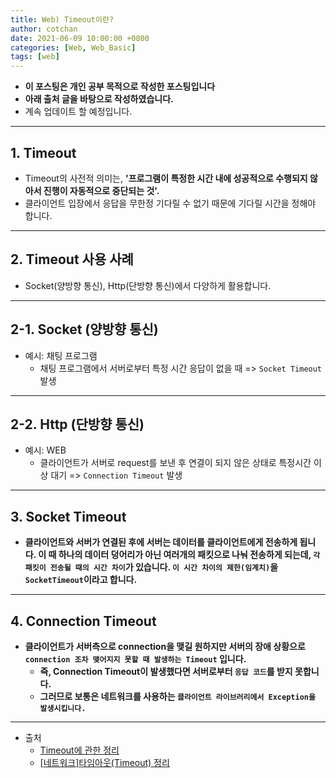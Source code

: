 ```yaml
---
title: Web) Timeout이란?
author: cotchan
date: 2021-06-09 10:00:00 +0800
categories: [Web, Web_Basic]
tags: [web]   
---
```


+ **이 포스팅은 개인 공부 목적으로 작성한 포스팅입니다**
+ **아래 출처 글을 바탕으로 작성하였습니다.**
+ 계속 업데이트 할 예정입니다.

---

## 1. Timeout

+ Timeout의 사전적 의미는, **'프로그램이 특정한 시간 내에 성공적으로 수행되지 않아서 진행이 자동적으로 중단되는 것'.**
+ 클라이언트 입장에서 응답을 무한정 기다릴 수 없기 때문에 기다릴 시간을 정해야 합니다.

---

## 2. Timeout 사용 사례

+ Socket(양방향 통신), Http(단방향 통신)에서 다양하게 활용합니다.

---

## 2-1. Socket (양방향 통신)

+ 예시: 채팅 프로그램
  + 채팅 프로그램에서 서버로부터 특정 시간 응답이 없을 때 => `Socket Timeout` 발생

---

## 2-2. Http (단방향 통신)

+ 예시: WEB
  + 클라이언트가 서버로 request를 보낸 후 연결이 되지 않은 상태로 특정시간 이상 대기 => `Connection Timeout` 발생

---

## 3. Socket Timeout

+ **클라이언트와 서버가 연결된 후에 서버는 데이터를 클라이언트에게 전송하게 됩니다. 이 때 하나의 데이터 덩어리가 아닌 여러개의 패킷으로 나눠 전송하게 되는데, `각 패킷이 전송될 때의 시간 차이`가 있습니다. `이 시간 차이의 제한(임계치)`을 `SocketTimeout`이라고 합니다.**

---

## 4. Connection Timeout

+ **클라이언트가 서버측으로 connection을 맺길 원하지만 서버의 장애 상황으로 `connection 조차 맺어지지 못할 때 발생하는 Timeout` 입니다.**
  + **즉, Connection Timeout이 발생했다면 서버로부터 `응답 코드`를 받지 못합니다.**
  + **그러므로 보통은 네트워크를 사용하는 `클라이언트 라이브러리에서 Exception을 발생시킵니다.`**

---

+ 출처
  + [Timeout에 관한 정리](https://effectivesquid.tistory.com/entry/Timeout%EC%97%90-%EA%B4%80%ED%95%9C-%EC%A0%95%EB%A6%AC)
  + [[네트워크]타임아웃(Timeout) 정리](https://tyrionlife.tistory.com/790)

